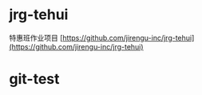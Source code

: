 
# jrg-tehui
特惠班作业项目
[https://github.com/jirengu-inc/jrg-tehui](https://github.com/jirengu-inc/jrg-tehui)

# git-test

